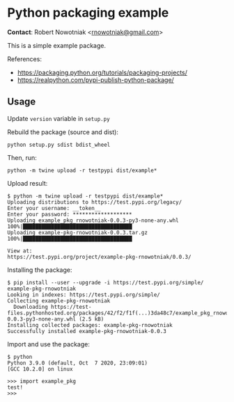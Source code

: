 # Python packaging example

**Contact**: Robert Nowotniak <<rnowotniak@gmail.com>>

This is a simple example package. 

References:
* https://packaging.python.org/tutorials/packaging-projects/
* https://realpython.com/pypi-publish-python-package/

## Usage

Update `version` variable in `setup.py`

Rebuild the package (source and dist):

    python setup.py sdist bdist_wheel

Then, run:

    python -m twine upload -r testpypi dist/example*

Upload result:

    $ python -m twine upload -r testpypi dist/example*
    Uploading distributions to https://test.pypi.org/legacy/
    Enter your username: __token__
    Enter your password: *******************
    Uploading example_pkg_rnowotniak-0.0.3-py3-none-any.whl
    100%|███████████████████████████████████
    Uploading example-pkg-rnowotniak-0.0.3.tar.gz
    100%|███████████████████████████████████
    
    View at:
    https://test.pypi.org/project/example-pkg-rnowotniak/0.0.3/

Installing the package:

    $ pip install --user --upgrade -i https://test.pypi.org/simple/ example-pkg-rnowotniak 
    Looking in indexes: https://test.pypi.org/simple/
    Collecting example-pkg-rnowotniak
      Downloading https://test-files.pythonhosted.org/packages/42/f2/f1f(...)3da48c7/example_pkg_rnowotniak-0.0.3-py3-none-any.whl (2.5 kB)
    Installing collected packages: example-pkg-rnowotniak
    Successfully installed example-pkg-rnowotniak-0.0.3

Import and use the package:
    
    $ python
    Python 3.9.0 (default, Oct  7 2020, 23:09:01) 
    [GCC 10.2.0] on linux

    >>> import example_pkg
    test!
    >>> 

